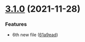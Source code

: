 # [3.1.0](https://github.com/yinonov/release-workflow/compare/v3.0.0...v3.1.0) (2021-11-28)


### Features

* 6th new file ([61a9ead](https://github.com/yinonov/release-workflow/commit/61a9ead6b082c05656b65ac1f01e29e41d674efc))
